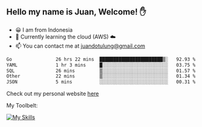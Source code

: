 ## Hello my name is Juan, Welcome! ✋

- 😀 I am from Indonesia
- 📖 Currently learning the cloud (AWS) ☁️
- 📫 You can contact me at juandotulung@gmail.com

<!--START_SECTION:waka-->

```txt
Go                26 hrs 22 mins  ███████████████████████▒░   92.93 %
YAML              1 hr 3 mins     █░░░░░░░░░░░░░░░░░░░░░░░░   03.75 %
SQL               26 mins         ▒░░░░░░░░░░░░░░░░░░░░░░░░   01.57 %
Other             22 mins         ▒░░░░░░░░░░░░░░░░░░░░░░░░   01.34 %
JSON              5 mins          ░░░░░░░░░░░░░░░░░░░░░░░░░   00.31 %
```

<!--END_SECTION:waka-->

Check out my personal website [here](https://juanchristian.com)

My Toolbelt:

[![My Skills](https://skillicons.dev/icons?i=go,js,ts,nodejs,express,react,nextjs,vue,tailwind,vite,html,css,python,php,aws,bash,linux,postgres,mysql,redis,kafka,docker,vercel,netlify,vscode,figma)](https://skillicons.dev)

